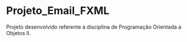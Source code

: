 # Projeto_Email_FXML

Projeto desenvolvido referente à disciplina de Programação Orientada a Objetos II.
